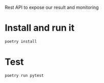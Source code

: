 Rest API to expose our result and monitoring

# Install and run it

```bash
poetry install
```

# Test

```bash
poetry run pytest
```
